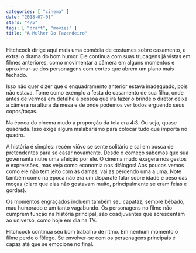 ```yaml
---
categories: [ "cinema" ]
date: "2018-07-01"
stars: "4/5"
tags: [ "draft", "movies" ]
title: "A Mulher Do Fazendeiro"
---
```

Hitchcock dirige aqui mais uma comédia de costumes sobre casamento, e
extrai o drama do bom humor. Ele continua com suas trucagens já vistas
em filmes anteriores, como movimentar a câmera em alguns momentos e
aproximar-se dos personagens com cortes que abrem um plano mais fechado.

Isso não quer dizer que o enquadramento anterior estava inadequado,
pois não estava. Tome como exemplo a festa de casamento de sua filha,
onde antes de vermos em detalhe a pessoa que irá fazer o brinde o
diretor deixa a câmera na altura da mesa e de onde podemos ver todos
erguendo seus copos/taças.

Na época do cinema mudo a proporção da tela era 4:3. Ou seja, quase
quadrada. Isso exige algum malabarismo para colocar tudo que importa no
quadro.

A história é simples: recém viúvo se sente solitário e sai em busca
de pretendentes para se casar novamente. Desde o começo sabemos que sua
governanta nutre uma afeição por ele. O cinema mudo exagera nos gestos
e expressões, mas veja como economia nos diálogos! Aos poucos vemos
como ele não tem jeito com as damas, vai as perdendo uma a uma. Note
também como na época não era um disparate falar sobre idade e peso
das moças (claro que elas não gostavam muito, principalmente se eram
feias e gordas).

Os momentos engraçados incluem também seu capataz, sempre bêbado,
mau humorado e um tanto vagabundo. Os personagens no filme não cumprem
função na história principal, são coadjuvantes que acrescentam ao
universo, como hoje em dia na TV.

Hitchcock continua seu bom trabalho de ritmo. Em nenhum momento o filme
perde o fôlego. Se envolver-se com os personagens principais é capaz
até que se emocione no final.
